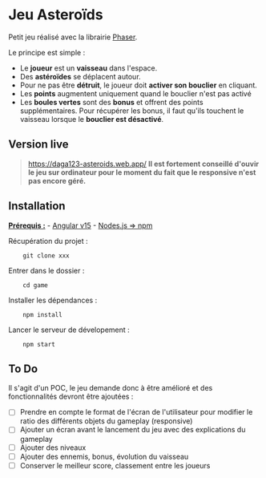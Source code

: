 # Jeu Asteroïds

Petit jeu réalisé avec la librairie [Phaser](https://phaser.io/). 

Le principe est simple : 
- Le **joueur** est un **vaisseau** dans l'espace.
- Des **astéroïdes** se déplacent autour.
- Pour ne pas être **détruit**, le joueur doit **activer son bouclier** en cliquant.
- Les **points** augmentent uniquement quand le bouclier n'est pas activé
- Les **boules vertes** sont des **bonus** et offrent des points supplémentaires. Pour récupérer les bonus, il faut qu'ils touchent le vaisseau lorsque le **bouclier est désactivé**.



## Version live
> https://daga123-asteroids.web.app/
**Il est fortement conseillé d'ouvir le jeu sur ordinateur pour le moment du fait que le responsive n'est pas encore géré.**

## Installation
<ins>**Prérequis :**</ins>
    - [Angular v15](https://angular.io/guide/setup-local)
    - [Nodes.js => npm](https://nodejs.org/en/download/)

Récupération du projet :

```
    git clone xxx
```
Entrer dans le dossier :
```
    cd game 
```
Installer les dépendances :
```
    npm install 
```
Lancer le serveur de dévelopement :
```
    npm start 
```

## To Do

Il s'agit d'un POC, le jeu demande donc à être amélioré et des fonctionnalités devront être ajoutées :
- [  ] Prendre en compte le format de l'écran de l'utilisateur pour modifier le ratio des différents objets du gameplay (responsive)
- [  ] Ajouter un écran avant le lancement du jeu avec des explications du gameplay
- [  ] Ajouter des niveaux
- [  ] Ajouter des ennemis, bonus, évolution du vaisseau
- [  ] Conserver le meilleur score, classement entre les joueurs 